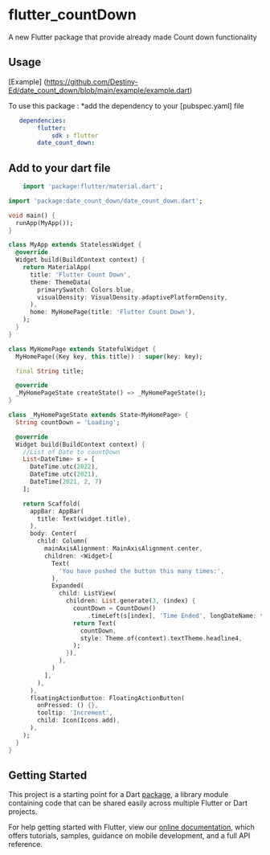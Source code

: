 # flutter_countDown

A new Flutter package that provide already made Count down functionality

## Usage

[Example] (https://github.com/Destiny-Ed/date_count_down/blob/main/example/example.dart)

To use this package : *add the dependency to your [pubspec.yaml] file

```yaml
   dependencies:
        flutter:
            sdk : flutter
        date_count_down:
```

## Add to your dart file

```dart
    import 'package:flutter/material.dart';

import 'package:date_count_down/date_count_down.dart';

void main() {
  runApp(MyApp());
}

class MyApp extends StatelessWidget {
  @override
  Widget build(BuildContext context) {
    return MaterialApp(
      title: 'Flutter Count Down',
      theme: ThemeData(
        primarySwatch: Colors.blue,
        visualDensity: VisualDensity.adaptivePlatformDensity,
      ),
      home: MyHomePage(title: 'Flutter Count Down'),
    );
  }
}

class MyHomePage extends StatefulWidget {
  MyHomePage({Key key, this.title}) : super(key: key);

  final String title;

  @override
  _MyHomePageState createState() => _MyHomePageState();
}

class _MyHomePageState extends State<MyHomePage> {
  String countDown = 'Loading';

  @override
  Widget build(BuildContext context) {
    //List of Date to countDown
    List<DateTime> s = [
      DateTime.utc(2022),
      DateTime.utc(2021),
      DateTime(2021, 2, 7)
    ];

    return Scaffold(
      appBar: AppBar(
        title: Text(widget.title),
      ),
      body: Center(
        child: Column(
          mainAxisAlignment: MainAxisAlignment.center,
          children: <Widget>[
            Text(
              'You have pushed the button this many times:',
            ),
            Expanded(
              child: ListView(
                children: List.generate(3, (index) {
                  countDown = CountDown()
                      .timeLeft(s[index], 'Time Ended', longDateName: true);
                  return Text(
                    countDown,
                    style: Theme.of(context).textTheme.headline4,
                  );
                }),
              ),
            )
          ],
        ),
      ),
      floatingActionButton: FloatingActionButton(
        onPressed: () {},
        tooltip: 'Increment',
        child: Icon(Icons.add),
      ),
    );
  }
}

```

## Getting Started

This project is a starting point for a Dart
[package](https://flutter.dev/developing-packages/),
a library module containing code that can be shared easily across
multiple Flutter or Dart projects.

For help getting started with Flutter, view our 
[online documentation](https://flutter.dev/docs), which offers tutorials, 
samples, guidance on mobile development, and a full API reference.
